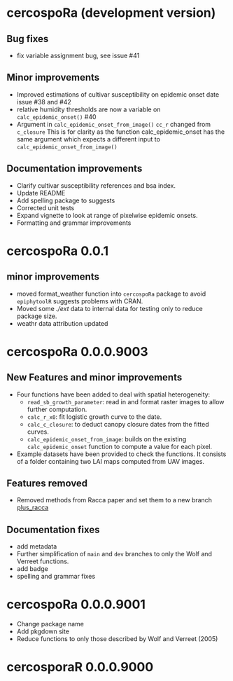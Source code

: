 # cercospoRa (development version)

## Bug fixes  
  - fix variable assignment bug, see issue #41  

## Minor improvements  
  - Improved estimations of cultivar susceptibility on epidemic onset date 
  issue #38 and #42  
  - relative humidity thresholds are now a variable on `calc_epidemic_onset()` 
  #40  
  - Argument in `calc_epidemic_onset_from_image()` `cc_r` changed from `c_closure`
  This is for clarity as the function calc_epidemic_onset has the same argument
  which expects a different input to `calc_epidemic_onset_from_image()`  
  
## Documentation improvements
  - Clarify cultivar susceptibility references and bsa index.  
  - Update README  
  - Add spelling package to suggests  
  - Corrected unit tests  
  - Expand vignette to look at range of pixelwise epidemic onsets.  
  - Formatting and grammar improvements  
  
# cercospoRa 0.0.1


## minor improvements
  - moved format_weather function into `cercospoRa` package to avoid `epiphytoolR`
  suggests problems with CRAN.  
  - Moved some _./ext_ data to internal data for testing only to reduce package 
  size.  
  - weathr data attribution updated  

# cercospoRa 0.0.0.9003
## New Features and minor improvements
  - Four functions have been added to deal with spatial heterogeneity:
    - `read_sb_growth_parameter`: read in and format raster images to allow 
     further computation.
    - `calc_r_x0`: fit logistic growth curve to the date.
    - `calc_c_closure`: to deduct canopy closure dates from the fitted curves.
    - `calc_epidemic_onset_from_image`: builds on the existing `calc_epidemic_onset` 
    function to compute a value for each pixel.
  - Example datasets have been provided to check the functions. 
  It consists of a folder containing two LAI maps computed from UAV images.  

## Features removed  
  - Removed methods from Racca paper and set them to a new branch 
  [plus_racca](https://github.com/PaulMelloy/cercospoRa/tree/plus_racca)

## Documentation fixes  
  - add metadata  
  - Further simplification of `main` and `dev` branches to only the Wolf and 
  Verreet functions.  
  - add badge  
  - spelling and grammar fixes
  

# cercospoRa 0.0.0.9001
 - Change package name  
 - Add pkgdown site  
 - Reduce functions to only those described by Wolf and Verreet (2005)  

# cercosporaR 0.0.0.9000
